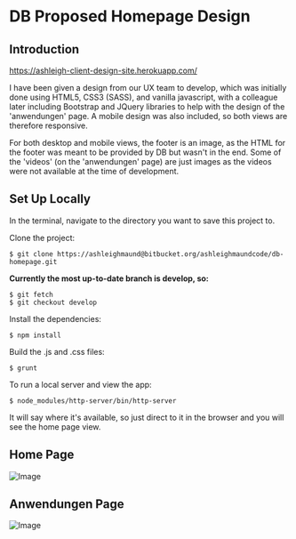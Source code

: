 DB Proposed Homepage Design
===========================

Introduction
------------

https://ashleigh-client-design-site.herokuapp.com/

I have been given a design from our UX team to develop, which was initially done using HTML5, CSS3 (SASS), and
vanilla javascript, with a colleague later including Bootstrap and JQuery libraries to help with the design of
the 'anwendungen' page. A mobile design was also included, so both views are therefore responsive.

For both desktop and mobile views, the footer is an image, as the HTML for the footer was meant to be provided by DB
but wasn't in the end. Some of the 'videos' (on the 'anwendungen' page) are just images as the videos were not
available at the time of development.

Set Up Locally
--------------

In the terminal, navigate to the directory you want to save this project to.

Clone the project:

```
$ git clone https://ashleighmaund@bitbucket.org/ashleighmaundcode/db-homepage.git
```

**Currently the most up-to-date branch is develop, so:**

```
$ git fetch
$ git checkout develop
```

Install the dependencies:

```
$ npm install
```

Build the .js and .css files:

```
$ grunt
```

To run a local server and view the app:

```
$ node_modules/http-server/bin/http-server
```

It will say where it's available, so just direct to it in the browser and you will see the home page view.

Home Page
---------

![Image](https://bytebucket.org/ashleighmaundcode/db-homepage/raw/869d46d6ed9a7428f5206e8add37fa78ce5e8dca/src/screenshots/db-home-view.PNG)

Anwendungen Page
----------------

![Image](https://bytebucket.org/ashleighmaundcode/db-homepage/raw/9a9715319f0dd1f4afe4341031153c2881b6b558/src/screenshots/db-anwendungen-view.png)